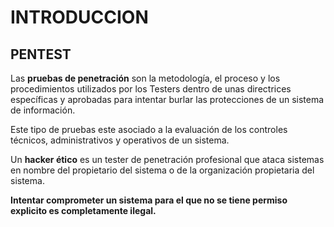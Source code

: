 # INTRODUCCION

## PENTEST

Las **pruebas de penetración** son la metodología, el proceso y los procedimientos utilizados por los Testers dentro de unas directrices específicas y aprobadas para intentar burlar las protecciones de un sistema de información.

Este tipo de pruebas este asociado a la evaluación de los controles técnicos, administrativos y operativos de un sistema.

Un **hacker ético** es un tester de penetración profesional que ataca sistemas en nombre del propietario del sistema o de la organización propietaria del sistema.

**Intentar comprometer un sistema para el que no se tiene permiso explicito es completamente ilegal.**
